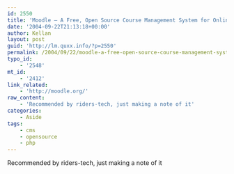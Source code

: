 ```yaml
---
id: 2550
title: 'Moodle – A Free, Open Source Course Management System for Online Learning'
date: '2004-09-22T21:13:18+00:00'
author: Kellan
layout: post
guid: 'http://lm.quxx.info/?p=2550'
permalink: /2004/09/22/moodle-a-free-open-source-course-management-system-for-online-learning/
typo_id:
    - '2548'
mt_id:
    - '2412'
link_related:
    - 'http://moodle.org/'
raw_content:
    - 'Recommended by riders-tech, just making a note of it'
categories:
    - Aside
tags:
    - cms
    - opensource
    - php
---
```


Recommended by riders-tech, just making a note of it